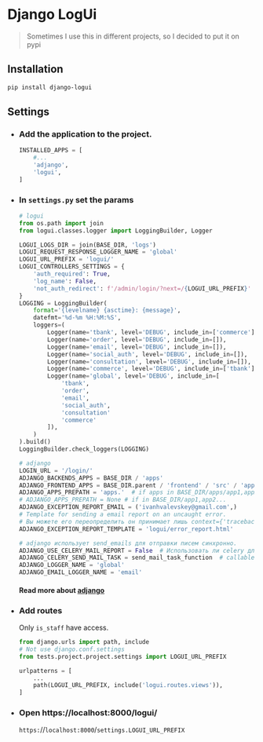 # Django LogUi 

> Sometimes I use this in different projects, so I decided to put it on pypi

## Installation
```bash
pip install django-logui
```

## Settings

* ### Add the application to the project.
    ```python
    INSTALLED_APPS = [
        #...
        'adjango',
        'logui',
    ]
    ```
* ### In `settings.py` set the params
    ```python
    # logui
    from os.path import join
    from logui.classes.logger import LoggingBuilder, Logger
    
    LOGUI_LOGS_DIR = join(BASE_DIR, 'logs')
    LOGUI_REQUEST_RESPONSE_LOGGER_NAME = 'global'
    LOGUI_URL_PREFIX = 'logui/'
    LOGUI_CONTROLLERS_SETTINGS = {
        'auth_required': True,
        'log_name': False,
        'not_auth_redirect': f'/admin/login/?next=/{LOGUI_URL_PREFIX}'
    }
    LOGGING = LoggingBuilder(
        format='{levelname} {asctime}: {message}',
        datefmt='%d-%m %H:%M:%S',
        loggers=(
            Logger(name='tbank', level='DEBUG', include_in=['commerce']),
            Logger(name='order', level='DEBUG', include_in=[]),
            Logger(name='email', level='DEBUG', include_in=[]),
            Logger(name='social_auth', level='DEBUG', include_in=[]),
            Logger(name='consultation', level='DEBUG', include_in=[]),
            Logger(name='commerce', level='DEBUG', include_in=['tbank']),
            Logger(name='global', level='DEBUG', include_in=[
                'tbank',
                'order',
                'email',
                'social_auth',
                'consultation'
                'commerce'
            ]),
        )
    ).build()
    LoggingBuilder.check_loggers(LOGGING)
    ```
    ```python
    # adjango
    LOGIN_URL = '/login/'
    ADJANGO_BACKENDS_APPS = BASE_DIR / 'apps'
    ADJANGO_FRONTEND_APPS = BASE_DIR.parent / 'frontend' / 'src' / 'apps'
    ADJANGO_APPS_PREPATH = 'apps.'  # if apps in BASE_DIR/apps/app1,app2...
    # ADJANGO_APPS_PREPATH = None # if in BASE_DIR/app1,app2...
    ADJANGO_EXCEPTION_REPORT_EMAIL = ('ivanhvalevskey@gmail.com',)
    # Template for sending a email report on an uncaught error.
    # Вы можете его переопределить он принимает лишь context={'traceback': 'str'}
    ADJANGO_EXCEPTION_REPORT_TEMPLATE = 'logui/error_report.html'
    
    # adjango использует send_emails для отправки писем синхронно.
    ADJANGO_USE_CELERY_MAIL_REPORT = False  # Использовать ли celery для отправки писем
    ADJANGO_CELERY_SEND_MAIL_TASK = send_mail_task_function  # callable task
    ADJANGO_LOGGER_NAME = 'global'
    ADJANGO_EMAIL_LOGGER_NAME = 'email'
    ```
    #### Read more about [adjango](https://github.com/Artasov/adjango)
* ### Add routes

    Only `is_staff` have access.
    ```python
    from django.urls import path, include
    # Not use django.conf.settings
    from tests.project.project.settings import LOGUI_URL_PREFIX

    urlpatterns = [
        ...
        path(LOGUI_URL_PREFIX, include('logui.routes.views')),
    ]
    ```
* ### Open https://localhost:8000/logui/
  `https:`//`localhost:8000`/`settings.LOGUI_URL_PREFIX`